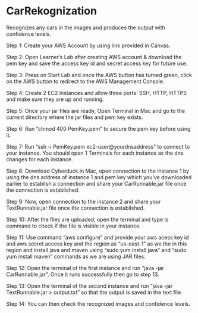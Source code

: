 # CarRekognization
Recognizes any cars in the images and produces the output with confidence levels.

Step 1: Create your AWS Account by using link provided in Canvas.

Step 2: Open Learner’s Lab after creating AWS account & download the pem key and save the access key id and secret access key for future use.

Step 3: Press on Start Lab and once the AWS button has turned green, click on the AWS button to redirect to the AWS Management Console.

Step 4: Create 2 EC2 Instances and allow three ports: SSH, HTTP, HTTPS and make sure they are up and running.

Step 5: Once your jar files are ready, Open Terminal in Mac and go to the current directory where the jar files and pem key exists.

Step 6: Run “chmod 400 PemKey.pem” to secure the pem key before using it.

Step 7: Run “ssh -i PemKey.pem ec2-user@yourdnsaddress” to connect to your instance. You should open 1 Terminals for each instance as the dns changes for 
each instance. 

Step 8: Download Cyberduck in Mac, open connection to the instance 1 by using the dns address of instance 1 and pem key which you’ve downloaded earlier to establish a connection and share your CarRunnable.jar file once the connection is established.

Step 9: Now, open connection to the instance 2 and share your TextRunnable.jar file once the connection is established.

Step 10: After the files are uploaded, open the terminal and type ls command to check if the file is visible in your instance. 

Step 11: Use command “aws configure” and provide your aws acess key id and aws secret access key and the region as “us-east-1” as we the in this region and install java and maven using “sudo yum install java” and “sudo yum install maven” commands as we are using JAR files.

Step 12: Open the terminal of the first instance and run “java -jar CarRunnable.jar”. Once it runs successfully then go to step 13.

Step 13: Open the terminal of the second instance and run “java -jar TextRunnable.jar > output.txt” so that the output is saved in the text file.

Step 14: You can then check the recognized images and confidence levels.
